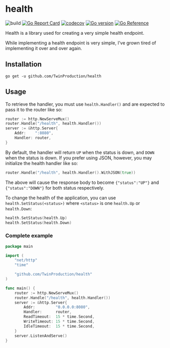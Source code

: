 # health

![build](https://github.com/TwinProduction/health/workflows/build/badge.svg?branch=master) 
[![Go Report Card](https://goreportcard.com/badge/github.com/TwinProduction/health)](https://goreportcard.com/report/github.com/TwinProduction/health)
[![codecov](https://codecov.io/gh/TwinProduction/health/branch/master/graph/badge.svg)](https://codecov.io/gh/TwinProduction/health)
[![Go version](https://img.shields.io/github/go-mod/go-version/TwinProduction/health.svg)](https://github.com/TwinProduction/health)
[![Go Reference](https://pkg.go.dev/badge/github.com/TwinProduction/health.svg)](https://pkg.go.dev/github.com/TwinProduction/health)

Health is a library used for creating a very simple health endpoint.

While implementing a health endpoint is very simple, I've grown tired of implementing 
it over and over again.


## Installation

```
go get -u github.com/TwinProduction/health
```


## Usage

To retrieve the handler, you must use `health.Handler()` and are expected to pass it to the router like so:
```go
router := http.NewServeMux()
router.Handle("/health", health.Handler())
server := &http.Server{
	Addr:    ":8080",
	Handler: router,
}
```

By default, the handler will return `UP` when the status is down, and `DOWN` when the status is down.
If you prefer using JSON, however, you may initialize the health handler like so:
```go
router.Handle("/health", health.Handler().WithJSON(true))
```
The above will cause the response body to become `{"status":"UP"}` and `{"status":"DOWN"}` for both status respectively.

To change the health of the application, you can use `health.SetStatus(<status>)` where `<status>` is one `health.Up`
or `health.Down`:

```go
health.SetStatus(health.Up)
health.SetStatus(health.Down)
```


### Complete example

```go
package main

import (
	"net/http"
	"time"

	"github.com/TwinProduction/health"
)

func main() {
	router := http.NewServeMux()
	router.Handle("/health", health.Handler())
	server := &http.Server{
		Addr:         "0.0.0.0:8080",
		Handler:      router,
		ReadTimeout:  15 * time.Second,
		WriteTimeout: 15 * time.Second,
		IdleTimeout:  15 * time.Second,
	}
	server.ListenAndServe()
}
```
